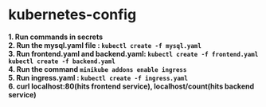 # kubernetes-config
**1. Run commands in secrets**\
**2. Run the mysql.yaml file : `kubectl create -f mysql.yaml`**\
**3. Run frontend.yaml and backend.yaml: `kubectl create -f frontend.yaml kubectl create -f backend.yaml `**\
**4. Run the command `minikube addons enable ingress`**\
**5. Run ingress.yaml : `kubectl create -f ingress.yaml `**\
**6. curl localhost:80(hits frontend service), localhost/count(hits backend service)**
